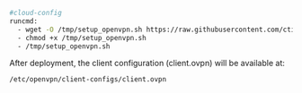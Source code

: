 ```sh
#cloud-config
runcmd:
  - wget -O /tmp/setup_openvpn.sh https://raw.githubusercontent.com/ctinnil/remote-site/refs/heads/main/setup_openvpn.sh
  - chmod +x /tmp/setup_openvpn.sh
  - /tmp/setup_openvpn.sh
```

After deployment, the client configuration (client.ovpn) will be available at:

```
/etc/openvpn/client-configs/client.ovpn
```
